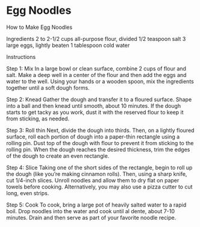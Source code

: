 # Egg Noodles
How to Make Egg Noodles

Ingredients
2 to 2-1/2 cups all-purpose flour, divided
1/2 teaspoon salt
3 large eggs, lightly beaten
1 tablespoon cold water

Instructions

Step 1: Mix
In a large bowl or clean surface, combine 2 cups of flour and salt. Make a deep well in a center of the flour and then add the eggs and water to the well. Using your hands or a 
wooden spoon, mix the ingredients together until a soft dough forms.

Step 2: Knead
Gather the dough and transfer it to a floured surface. Shape into a ball and then knead until smooth, about 10 minutes. If the dough starts to get tacky as you work, dust it with 
the reserved flour to keep it from sticking, as needed.

Step 3: Roll thin
Next, divide the dough into thirds. Then, on a lightly floured surface, roll each portion of dough into a paper-thin rectangle using a rolling pin. Dust top of the dough with 
flour to prevent it from sticking to the rolling pin. When the dough reaches the desired thickness, trim the edges of the dough to create an even rectangle.

Step 4: Slice
Taking one of the short sides of the rectangle, begin to roll up the dough (like you’re making cinnamon rolls). Then, using a sharp knife, cut 1/4-inch slices. Unroll noodles and 
allow them to dry flat on paper towels before cooking. Alternatively, you may also use a pizza cutter to cut long, even strips.

Step 5: Cook
To cook, bring a large pot of heavily salted water to a rapid boil. Drop noodles into the water and cook until al dente, about 7-10 minutes. Drain and then serve as part of your 
favorite noodle recipe.
